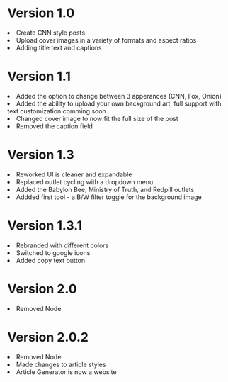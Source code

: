 # Version 1.0
<li>Create CNN style posts</li>
<li>Upload cover images in a variety of formats and aspect ratios</li>
<li>Adding title text and captions</li>

# Version 1.1
<li>Added the option to change between 3 apperances (CNN, Fox, Onion)</li>
<li>Added the ability to upload your own background art, full support with text customization comming soon</li>
<li>Changed cover image to now fit the full size of the post</li>
<li>Removed the caption field</li>

# Version 1.3
<li>Reworked UI is cleaner and expandable</li>
<li>Replaced outlet cycling with a dropdown menu</li>
<li>Added the Babylon Bee, Ministry of Truth, and Redpill outlets</li>
<li>Addded first tool - a B/W filter toggle for the background image</li>

# Version 1.3.1
<li>Rebranded with different colors</li>
<li>Switched to google icons</li>
<li>Added copy text button</li>

# Version 2.0
<li>Removed Node</li>

# Version 2.0.2
<li>Removed Node</li>
<li>Made changes to article styles</li>
<li>Article Generator is now a website</li>